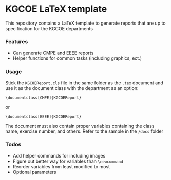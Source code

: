 KGCOE LaTeX template
====================

This repository contains a LaTeX template to generate reports that
are up to specification for the KGCOE departments

### Features
* Can generate CMPE and EEEE reports
* Helper functions for common tasks (including graphics, ect.)

### Usage
Stick the `KGCOEReport.cls` file in the same folder as the `.tex` document
and use it as the document class with the department as an option:
```
\documentclass[CMPE]{KGCOEReport}
```
or
```
\documentclass[EEEE]{KGCOEReport}
```

The document must also contain proper variables containing the class
name, exercise number, and others.
Refer to the sample in the `/docs` folder


### Todos
* Add helper commands for including images
* Figure out better way for variables than `\newcommand`
* Reorder variables from least modified to most
* Optional parameters
